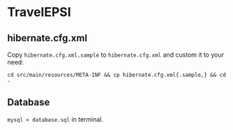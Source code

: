 # TravelEPSI

## hibernate.cfg.xml

Copy `hibernate.cfg.xml.sample` to `hibernate.cfg.xml` and custom it to your need:

`cd src/main/resources/META-INF && cp hibernate.cfg.xml{.sample,} && cd -`

## Database

`mysql < database.sql` in terminal.
